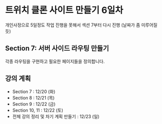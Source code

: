 # 트위치 클론 사이트 만들기 6일차 

개인사정으로 5일정도 작업 진행을 못해서 섹션 7부터 다시 진행 (날짜가 좀 미루어질듯)

## Section 7: 서버 사이드 라우팅 만들기

각종 라우팅을 구현하고 필요한 페이지들을 정의합니다.




## 강의 계획

- Section 7 : 12/20 (화)
- Section 8 : 12/21 (목)
- Section 9 : 12/22 (금)
- Section 10, 11 : 12/22 (토)
- 전체 강의 정리 및 차기 계획 만들기 : 12/23 (일)